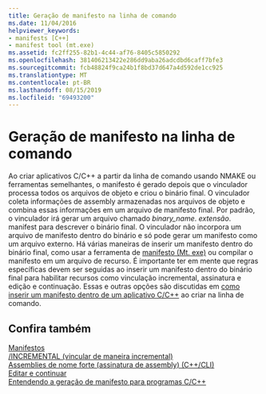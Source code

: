 ```yaml
---
title: Geração de manifesto na linha de comando
ms.date: 11/04/2016
helpviewer_keywords:
- manifests [C++]
- manifest tool (mt.exe)
ms.assetid: fc2ff255-82b1-4c44-af76-8405c5850292
ms.openlocfilehash: 381406213422e286dd9aba26adcdbd6caff7bfe3
ms.sourcegitcommit: fcb48824f9ca24b1f8bd37d647a4d592de1cc925
ms.translationtype: MT
ms.contentlocale: pt-BR
ms.lasthandoff: 08/15/2019
ms.locfileid: "69493200"
---
```

# <a name="manifest-generation-at-the-command-line"></a>Geração de manifesto na linha de comando

Ao criar aplicativos C/C++ a partir da linha de comando usando NMAKE ou ferramentas semelhantes, o manifesto é gerado depois que o vinculador processa todos os arquivos de objeto e criou o binário final. O vinculador coleta informações de assembly armazenadas nos arquivos de objeto e combina essas informações em um arquivo de manifesto final. Por padrão, o vinculador irá gerar um arquivo chamado *binary_name*. *extensão*. manifest para descrever o binário final. O vinculador não incorpora um arquivo de manifesto dentro do binário e só pode gerar um manifesto como um arquivo externo. Há várias maneiras de inserir um manifesto dentro do binário final, como usar a ferramenta de [manifesto (Mt. exe)](/windows/win32/sbscs/mt-exe) ou compilar o manifesto em um arquivo de recurso. É importante ter em mente que regras específicas devem ser seguidas ao inserir um manifesto dentro do binário final para habilitar recursos como vinculação incremental, assinatura e edição e continuação. Essas e outras opções são discutidas em [como inserir um manifesto dentro de um aplicativo C/C++](how-to-embed-a-manifest-inside-a-c-cpp-application.md) ao criar na linha de comando.

## <a name="see-also"></a>Confira também

[Manifestos](/windows/win32/sbscs/manifests)<br/>
[/INCREMENTAL (vincular de maneira incremental)](reference/incremental-link-incrementally.md)<br/>
[Assemblies de nome forte (assinatura de assembly) (C++/CLI)](../dotnet/strong-name-assemblies-assembly-signing-cpp-cli.md)<br/>
[Editar e continuar](/visualstudio/debugger/edit-and-continue)<br/>
[Entendendo a geração de manifesto para programas C/C++](understanding-manifest-generation-for-c-cpp-programs.md)<br/>

